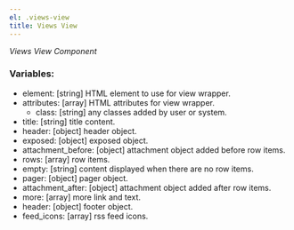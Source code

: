 ```yaml
---
el: .views-view
title: Views View
---
```

_Views View Component_

### Variables:
* element: [string] HTML element to use for view wrapper.
* attributes: [array] HTML attributes for view wrapper.
  * class: [string] any classes added by user or system.
* title: [string] title content.
* header: [object] header object.
* exposed: [object] exposed object.
* attachment_before: [object] attachment object added before row items.
* rows: [array] row items.
* empty: [string] content displayed when there are no row items.
* pager: [object] pager object.
* attachment_after: [object] attachment object added after row items.
* more: [array] more link and text.
* header: [object] footer object.
* feed_icons: [array] rss feed icons.